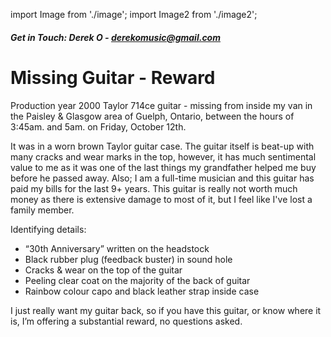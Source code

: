 import Image from './image';
import Image2 from './image2';

##### Get in Touch: Derek O - derekomusic@gmail.com

# Missing Guitar - Reward 

Production year 2000 Taylor 714ce guitar - missing from inside my van in the Paisley & Glasgow area of Guelph, Ontario, between the hours of 3:45am. and 5am. on Friday, October 12th.

It was in a worn brown Taylor guitar case. The guitar itself is beat-up with many cracks and wear marks in the top, however, it has much sentimental value to me as it was one of the last things my grandfather helped me buy before he passed away. Also; I am a full-time musician and this guitar has paid my bills for the last 9+ years. This guitar is really not worth much money as there is extensive damage to most of it, but I feel like I've lost a family member.

Identifying details:

*	“30th Anniversary” written on the headstock 
*	Black rubber plug (feedback buster) in sound hole 
*	Cracks & wear on the top of the guitar 
*	Peeling clear coat on the majority of the back of guitar 
*	Rainbow colour capo and black leather strap inside case 

I just really want my guitar back, so if you have this guitar, or know where it is, I’m offering a substantial reward, no questions asked.

<Image />
<Image2 />